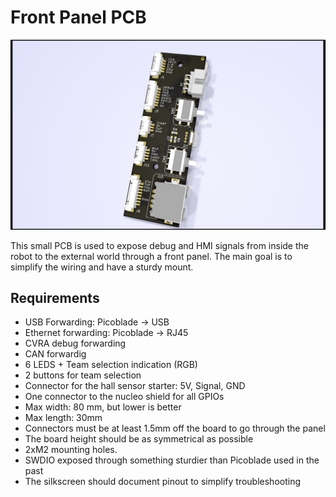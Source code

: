 # Front Panel PCB

![CAD view of the board](front-panel-board.png)

This small PCB is used to expose debug and HMI signals from inside the robot to
the external world through a front panel. The main goal is to simplify the
wiring and have a sturdy mount.


## Requirements

* USB Forwarding: Picoblade -> USB
* Ethernet forwarding: Picoblade -> RJ45
* CVRA debug forwarding
* CAN forwardig
* 6 LEDS + Team selection indication (RGB)
* 2 buttons for team selection
* Connector for the hall sensor starter: 5V, Signal, GND
* One connector to the nucleo shield for all GPIOs
* Max width: 80 mm, but lower is better
* Max length: 30mm
* Connectors must be at least 1.5mm off the board to go through the panel
* The board height should be as symmetrical as possible
* 2xM2 mounting holes.
* SWDIO exposed through something sturdier than Picoblade used in the past
* The silkscreen should document pinout to simplify troubleshooting

